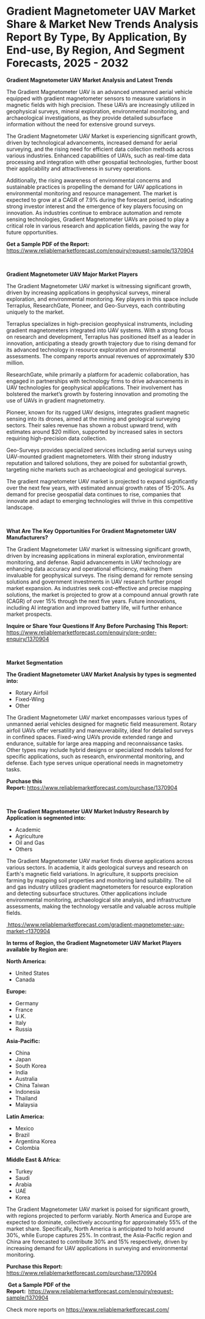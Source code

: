 <p><h1>Gradient Magnetometer UAV Market Share & Market New Trends Analysis Report By Type, By Application, By End-use, By Region, And Segment Forecasts, 2025 - 2032</h1></p><p><strong>Gradient Magnetometer UAV Market Analysis and Latest Trends</strong></p>
<p><p>The Gradient Magnetometer UAV is an advanced unmanned aerial vehicle equipped with gradient magnetometer sensors to measure variations in magnetic fields with high precision. These UAVs are increasingly utilized in geophysical surveys, mineral exploration, environmental monitoring, and archaeological investigations, as they provide detailed subsurface information without the need for extensive ground surveys.</p><p>The Gradient Magnetometer UAV Market is experiencing significant growth, driven by technological advancements, increased demand for aerial surveying, and the rising need for efficient data collection methods across various industries. Enhanced capabilities of UAVs, such as real-time data processing and integration with other geospatial technologies, further boost their applicability and attractiveness in survey operations.</p><p>Additionally, the rising awareness of environmental concerns and sustainable practices is propelling the demand for UAV applications in environmental monitoring and resource management. The market is expected to grow at a CAGR of 7.9% during the forecast period, indicating strong investor interest and the emergence of key players focusing on innovation. As industries continue to embrace automation and remote sensing technologies, Gradient Magnetometer UAVs are poised to play a critical role in various research and application fields, paving the way for future opportunities.</p></p>
<p><strong>Get a Sample PDF of the Report:&nbsp;</strong> <a href="https://www.reliablemarketforecast.com/enquiry/request-sample/1370904?utm_campaign=2890&utm_medium=2&utm_source=Github&utm_content=ia&utm_term=22032025&utm_id=gradient-magnetometer-uav">https://www.reliablemarketforecast.com/enquiry/request-sample/1370904</a></p>
<p>&nbsp;</p>
<p><strong>Gradient Magnetometer UAV Major Market Players</strong></p>
<p><p>The Gradient Magnetometer UAV market is witnessing significant growth, driven by increasing applications in geophysical surveys, mineral exploration, and environmental monitoring. Key players in this space include Terraplus, ResearchGate, Pioneer, and Geo-Surveys, each contributing uniquely to the market.</p><p>Terraplus specializes in high-precision geophysical instruments, including gradient magnetometers integrated into UAV systems. With a strong focus on research and development, Terraplus has positioned itself as a leader in innovation, anticipating a steady growth trajectory due to rising demand for its advanced technology in resource exploration and environmental assessments. The company reports annual revenues of approximately $30 million.</p><p>ResearchGate, while primarily a platform for academic collaboration, has engaged in partnerships with technology firms to drive advancements in UAV technologies for geophysical applications. Their involvement has bolstered the market’s growth by fostering innovation and promoting the use of UAVs in gradient magnetometry.</p><p>Pioneer, known for its rugged UAV designs, integrates gradient magnetic sensing into its drones, aimed at the mining and geological surveying sectors. Their sales revenue has shown a robust upward trend, with estimates around $20 million, supported by increased sales in sectors requiring high-precision data collection.</p><p>Geo-Surveys provides specialized services including aerial surveys using UAV-mounted gradient magnetometers. With their strong industry reputation and tailored solutions, they are poised for substantial growth, targeting niche markets such as archaeological and geological surveys.</p><p>The gradient magnetometer UAV market is projected to expand significantly over the next few years, with estimated annual growth rates of 15-20%. As demand for precise geospatial data continues to rise, companies that innovate and adapt to emerging technologies will thrive in this competitive landscape.</p></p>
<p>&nbsp;</p>
<p><strong>What Are The Key Opportunities For Gradient Magnetometer UAV Manufacturers?</strong></p>
<p><p>The Gradient Magnetometer UAV market is witnessing significant growth, driven by increasing applications in mineral exploration, environmental monitoring, and defense. Rapid advancements in UAV technology are enhancing data accuracy and operational efficiency, making them invaluable for geophysical surveys. The rising demand for remote sensing solutions and government investments in UAV research further propel market expansion. As industries seek cost-effective and precise mapping solutions, the market is projected to grow at a compound annual growth rate (CAGR) of over 15% through the next five years. Future innovations, including AI integration and improved battery life, will further enhance market prospects.</p></p>
<p><strong>Inquire or Share Your Questions If Any Before Purchasing This Report:</strong> <a href="https://www.reliablemarketforecast.com/enquiry/pre-order-enquiry/1370904?utm_campaign=2890&utm_medium=2&utm_source=Github&utm_content=ia&utm_term=22032025&utm_id=gradient-magnetometer-uav">https://www.reliablemarketforecast.com/enquiry/pre-order-enquiry/1370904</a></p>
<p>&nbsp;</p>
<p><strong>Market Segmentation</strong></p>
<p><strong>The Gradient Magnetometer UAV Market Analysis by types is segmented into:</strong></p>
<p><ul><li>Rotary Airfoil</li><li>Fixed-Wing</li><li>Other</li></ul></p>
<p><p>The Gradient Magnetometer UAV market encompasses various types of unmanned aerial vehicles designed for magnetic field measurement. Rotary airfoil UAVs offer versatility and maneuverability, ideal for detailed surveys in confined spaces. Fixed-wing UAVs provide extended range and endurance, suitable for large area mapping and reconnaissance tasks. Other types may include hybrid designs or specialized models tailored for specific applications, such as research, environmental monitoring, and defense. Each type serves unique operational needs in magnetometry tasks.</p></p>
<p><strong>Purchase this Report:&nbsp;</strong><a href="https://www.reliablemarketforecast.com/purchase/1370904?utm_campaign=2890&utm_medium=2&utm_source=Github&utm_content=ia&utm_term=22032025&utm_id=gradient-magnetometer-uav">https://www.reliablemarketforecast.com/purchase/1370904</a></p>
<p>&nbsp;</p>
<p><strong>The Gradient Magnetometer UAV Market Industry Research by Application is segmented into:</strong></p>
<p><ul><li>Academic</li><li>Agriculture</li><li>Oil and Gas</li><li>Others</li></ul></p>
<p><p>The Gradient Magnetometer UAV market finds diverse applications across various sectors. In academia, it aids geological surveys and research on Earth's magnetic field variations. In agriculture, it supports precision farming by mapping soil properties and monitoring land suitability. The oil and gas industry utilizes gradient magnetometers for resource exploration and detecting subsurface structures. Other applications include environmental monitoring, archaeological site analysis, and infrastructure assessments, making the technology versatile and valuable across multiple fields.</p></p>
<p><a href="https://www.reliablemarketforecast.com/gradient-magnetometer-uav-market-r1370904?utm_campaign=2890&utm_medium=2&utm_source=Github&utm_content=ia&utm_term=22032025&utm_id=gradient-magnetometer-uav">&nbsp;https://www.reliablemarketforecast.com/gradient-magnetometer-uav-market-r1370904</a></p>
<p><strong>In terms of Region, the Gradient Magnetometer UAV Market Players available by Region are:</strong></p>
<p>
    <p> <strong> North America: </strong>
        <ul>
            <li>United States</li>
            <li>Canada</li>
        </ul>
        </p> 
    <p> <strong> Europe: </strong>
        <ul>
            <li>Germany</li>
            <li>France</li>
            <li>U.K.</li>
            <li>Italy</li>
            <li>Russia</li>
        </ul>
        </p> 
    <p> <strong> Asia-Pacific: </strong>
        <ul>
            <li>China</li>
            <li>Japan</li>
            <li>South Korea</li>
            <li>India</li>
            <li>Australia</li>
            <li>China Taiwan</li>
            <li>Indonesia</li>
            <li>Thailand</li>
            <li>Malaysia</li>
        </ul>
        </p> 
    <p> <strong> Latin America: </strong>
        <ul>
            <li>Mexico</li>
            <li>Brazil</li>
            <li>Argentina Korea</li>
            <li>Colombia</li>
        </ul>
        </p> 
    <p> <strong> Middle East & Africa: </strong>
        <ul>
            <li>Turkey</li>
            <li>Saudi</li>
            <li>Arabia</li>
            <li>UAE</li>
            <li>Korea</li>
        </ul>
    </p>
    </p>
<p><p>The Gradient Magnetometer UAV market is poised for significant growth, with regions projected to perform variably. North America and Europe are expected to dominate, collectively accounting for approximately 55% of the market share. Specifically, North America is anticipated to hold around 30%, while Europe captures 25%. In contrast, the Asia-Pacific region and China are forecasted to contribute 30% and 15% respectively, driven by increasing demand for UAV applications in surveying and environmental monitoring.</p></p>
<p><strong>Purchase this Report: </strong><a href="https://www.reliablemarketforecast.com/purchase/1370904?utm_campaign=2890&utm_medium=2&utm_source=Github&utm_content=ia&utm_term=22032025&utm_id=gradient-magnetometer-uav">https://www.reliablemarketforecast.com/purchase/1370904</a></p>
<p>&nbsp;<strong>Get a Sample PDF of the Report:&nbsp;&nbsp;</strong><a href="https://www.reliablemarketforecast.com/enquiry/request-sample/1370904?utm_campaign=2890&utm_medium=2&utm_source=Github&utm_content=ia&utm_term=22032025&utm_id=gradient-magnetometer-uav">https://www.reliablemarketforecast.com/enquiry/request-sample/1370904</a></p>
<p><strong></strong></p>
<p>Check more reports on <a href="https://www.reliablemarketforecast.com/?utm_campaign=2890&utm_medium=2&utm_source=Github&utm_content=ia&utm_term=22032025&utm_id=gradient-magnetometer-uav">https://www.reliablemarketforecast.com/</a></p>